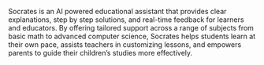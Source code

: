 Socrates is an AI powered educational assistant that provides clear explanations, step by step solutions, and real-time feedback for learners and educators. By offering tailored support across a range of subjects from basic math to advanced computer science, Socrates helps students learn at their own pace, assists teachers in customizing lessons, and empowers parents to guide their children’s studies more effectively.